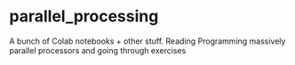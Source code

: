 # parallel_processing
A bunch of Colab notebooks + other stuff. Reading Programming massively parallel processors and going through exercises
